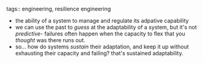 tags:: engineering, resilience engineering

- the ability of a system to manage and regulate its adpative capability
- we can use the past to _guess_ at the adaptability of a system, but it's not _predictive_- failures often happen when the capacity to flex that you _thought_ was there runs out.
- so... how do systems _sustain_ their adaptation, and keep it up without exhausting their capacity and failing? that's sustained adaptability.
